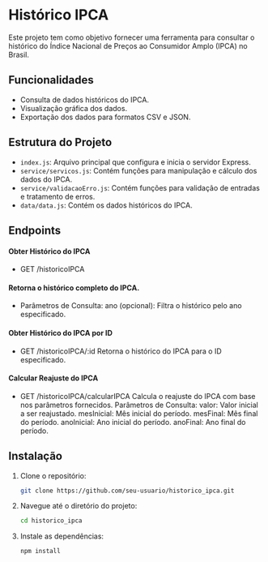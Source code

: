 # Histórico IPCA

Este projeto tem como objetivo fornecer uma ferramenta para consultar o histórico do Índice Nacional de Preços ao Consumidor Amplo (IPCA) no Brasil.

## Funcionalidades

- Consulta de dados históricos do IPCA.
- Visualização gráfica dos dados.
- Exportação dos dados para formatos CSV e JSON.

## Estrutura do Projeto

- `index.js`: Arquivo principal que configura e inicia o servidor Express.
- `service/servicos.js`: Contém funções para manipulação e cálculo dos dados do IPCA.
- `service/validacaoErro.js`: Contém funções para validação de entradas e tratamento de erros.
- `data/data.js`: Contém os dados históricos do IPCA.

## Endpoints

#### Obter Histórico do IPCA

- GET /historicoIPCA

#### Retorna o histórico completo do IPCA.

- Parâmetros de Consulta:
  ano (opcional): Filtra o histórico pelo ano especificado.

#### Obter Histórico do IPCA por ID

- GET /historicoIPCA/:id
  Retorna o histórico do IPCA para o ID especificado.

#### Calcular Reajuste do IPCA

- GET /historicoIPCA/calcularIPCA
  Calcula o reajuste do IPCA com base nos parâmetros fornecidos.
  Parâmetros de Consulta:
  valor: Valor inicial a ser reajustado.
  mesInicial: Mês inicial do período.
  mesFinal: Mês final do período.
  anoInicial: Ano inicial do período.
  anoFinal: Ano final do período.

## Instalação

1. Clone o repositório:
   ```bash
   git clone https://github.com/seu-usuario/historico_ipca.git
   ```
2. Navegue até o diretório do projeto:
   ```bash
   cd historico_ipca
   ```
3. Instale as dependências:
   ```bash
   npm install
 ```
